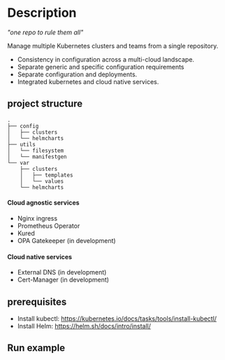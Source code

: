 # Description
*"one repo to rule them all"*

Manage multiple Kubernetes clusters and teams from a single repository.
* Consistency in configuration across a multi-cloud landscape.
* Separate generic and specific configuration requirements
* Separate configuration and deployments.
* Integrated kubernetes and cloud native services.

## project structure
```shell
.
├── config
│   ├── clusters
│   └── helmcharts
├── utils
│   └── filesystem
│   └── manifestgen
└── var
    ├── clusters
    │   ├── templates
    │   └── values
    └── helmcharts
```

#### Cloud agnostic services
* Nginx ingress
* Prometheus Operator
* Kured
* OPA Gatekeeper (in development)

#### Cloud native services
* External DNS (in development)
* Cert-Manager (in development)

## prerequisites
* Install kubectl: https://kubernetes.io/docs/tasks/tools/install-kubectl/
* Install Helm: https://helm.sh/docs/intro/install/

## Run example
